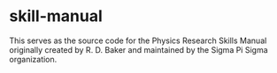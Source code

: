 skill-manual
============

This serves as the source code for the Physics
Research Skills Manual originally created by R. D. Baker
and maintained by the Sigma Pi Sigma organization.
